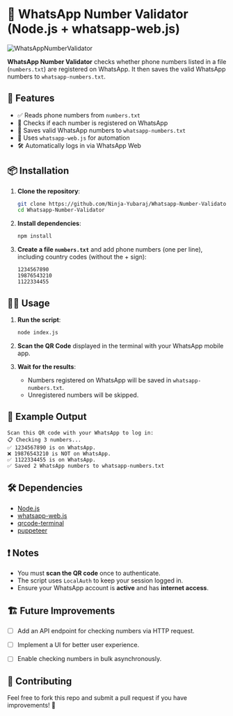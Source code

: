 # 📲 WhatsApp Number Validator (Node.js + whatsapp-web.js)

![WhatsAppNumberValidator](https://i.imgur.com/UCK3T3Q.png)

**WhatsApp Number Validator** checks whether phone numbers listed in a file (`numbers.txt`) are registered on WhatsApp. It then saves the valid WhatsApp numbers to `whatsapp-numbers.txt`.


## 🚀 Features
- ✅ Reads phone numbers from `numbers.txt`
- 🔎 Checks if each number is registered on WhatsApp
- 📄 Saves valid WhatsApp numbers to `whatsapp-numbers.txt`
- 🔄 Uses `whatsapp-web.js` for automation
- 🛠️ Automatically logs in via WhatsApp Web


## 📦 Installation
1. **Clone the repository**:
   ```sh
   git clone https://github.com/Ninja-Yubaraj/Whatsapp-Number-Validator
   cd Whatsapp-Number-Validator
   ```

2. **Install dependencies**:
   ```sh
   npm install
   ```

3. **Create a file `numbers.txt`** and add phone numbers (one per line), including country codes (without the + sign):
   ```
   1234567890
   19876543210
   1122334455
   ```


## 🏃‍♂️ Usage
1. **Run the script**:
   ```sh
   node index.js
   ```

2. **Scan the QR Code** displayed in the terminal with your WhatsApp mobile app.

3. **Wait for the results**:
   - Numbers registered on WhatsApp will be saved in `whatsapp-numbers.txt`.
   - Unregistered numbers will be skipped.


## 📌 Example Output
```
Scan this QR code with your WhatsApp to log in:
📋 Checking 3 numbers...
✅ 1234567890 is on WhatsApp.
❌ 19876543210 is NOT on WhatsApp.
✅ 1122334455 is on WhatsApp.
✅ Saved 2 WhatsApp numbers to whatsapp-numbers.txt
```


## 🛠️ Dependencies
- [Node.js](https://nodejs.org/)
- [whatsapp-web.js](https://www.npmjs.com/package/whatsapp-web.js)
- [qrcode-terminal](https://www.npmjs.com/package/qrcode-terminal)
- [puppeteer](https://www.npmjs.com/package/puppeteer)


## ❗ Notes
- You must **scan the QR code** once to authenticate.
- The script uses `LocalAuth` to keep your session logged in.
- Ensure your WhatsApp account is **active** and has **internet access**.


## 🏗️ Future Improvements
- [ ] Add an API endpoint for checking numbers via HTTP request.
- [ ] Implement a UI for better user experience.
- [ ] Enable checking numbers in bulk asynchronously.


## 🤝 Contributing
Feel free to fork this repo and submit a pull request if you have improvements! 🚀
